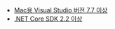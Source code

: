 * [Mac용 Visual Studio 버전 7.7 이상](https://www.visualstudio.com/downloads/)
* [.NET Core SDK 2.2 이상](https://www.microsoft.com/net/download/all)